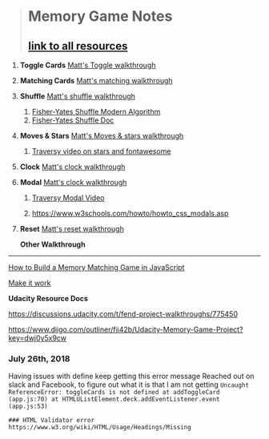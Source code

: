 ># Memory Game Notes
>## [link to all resources](https://www.one-tab.com/page/CNHfXzB8TAuORpzCbjk45Q)
1. **Toggle Cards**
[Matt's Toggle walkthrough](https://matthewcranford.com/memory-game-walkthrough-part-2-toggling-cards/)




2. **Matching Cards**
[Matt's matching walkthrough](https://matthewcranford.com/memory-game-walkthrough-part-3-matching-pairs/)






3. **Shuffle**
[Matt's shuffle walkthrough](https://matthewcranford.com/memory-game-walkthrough-part-4-shuffling-decks/)

    1.   [Fisher-Yates Shuffle Modern Algorithm ](https://www.youtube.com/watch?v=tLxBwSL3lPQ)
    2. [Fisher-Yates Shuffle Doc](https://bost.ocks.org/mike/shuffle/)




4. **Moves & Stars**
[Matt's Moves & stars walkthrough](https://matthewcranford.com/memory-game-walkthrough-part-5-moves-stars/)

    1.   [Traversy video on stars and fontawesome](https://www.youtube.com/watch?v=u3rylF3y3og)




5. **Clock**
[Matt's clock walkthrough](https://matthewcranford.com/memory-game-walkthrough-part-6-the-clock/)



6. **Modal**
    [Matt's clock walkthrough](https://matthewcranford.com/memory-game-walkthrough-part-7-making-a-modal/)

    1. [Traversy Modal Video](https://www.youtube.com/watch?v=6ophW7Ask_0)

    2. https://www.w3schools.com/howto/howto_css_modals.asp



7. **Reset**
[Matt's reset walkthrough](https://matthewcranford.com/memory-game-walkthrough-part-8-putting-it-all-together/)




    **Other Walkthrough**
  _______________________________________________________________________

  [How to Build a Memory Matching Game in JavaScript](https://scotch.io/tutorials/how-to-build-a-memory-matching-game-in-javascript#3-moves)

  [Make it work](https://ddwriteme.wordpress.com/2018/03/31/card-matching-game-solution-walkthrough/)


**Udacity Resource Docs**

https://discussions.udacity.com/t/fend-project-walkthroughs/775450

https://www.diigo.com/outliner/fii42b/Udacity-Memory-Game-Project?key=dwj0y5x9cw

### July 26th, 2018
Having issues with define
keep getting this error message
Reached out on slack and Facebook, to figure out what it is that I am not getting 
`Uncaught ReferenceError: toggleCards is not defined
    at addToggleCard (app.js:70)
    at HTMLUListElement.deck.addEventListener.event (app.js:53)`

    ### HTML Validator error 
    https://www.w3.org/wiki/HTML/Usage/Headings/Missing